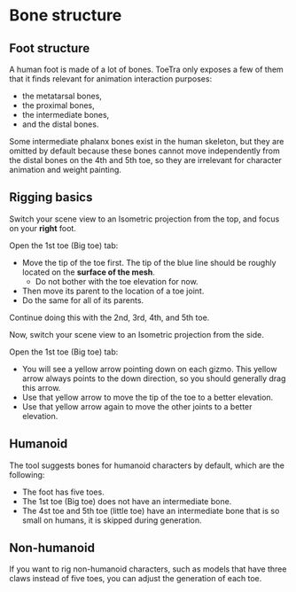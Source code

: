﻿---
sidebar_position: 2
unlisted: true
---

# Bone structure

## Foot structure

A human foot is made of a lot of bones. ToeTra only exposes a few of them that it finds relevant for animation interaction purposes:
- the metatarsal bones,
- the proximal bones,
- the intermediate bones,
- and the distal bones.

Some intermediate phalanx bones exist in the human skeleton, but they are omitted by default because these bones cannot move independently from the distal bones
on the 4th and 5th toe, so they are irrelevant for character animation and weight painting.

## Rigging basics

Switch your scene view to an Isometric projection from the top, and focus on your **right** foot.

Open the 1st toe (Big toe) tab:

- Move the tip of the toe first. The tip of the blue line should be roughly located on the **surface of the mesh**.
   - Do not bother with the toe elevation for now.
- Then move its parent to the location of a toe joint. 
- Do the same for all of its parents.

Continue doing this with the 2nd, 3rd, 4th, and 5th toe.

Now, switch your scene view to an Isometric projection from the side.

Open the 1st toe (Big toe) tab:

- You will see a yellow arrow pointing down on each gizmo. This yellow arrow always points to the down direction, so you should generally drag this arrow.
- Use that yellow arrow to move the tip of the toe to a better elevation.
- Use that yellow arrow again to move the other joints to a better elevation.

## Humanoid

The tool suggests bones for humanoid characters by default, which are the following:

- The foot has five toes.
- The 1st toe (Big toe) does not have an intermediate bone.
- The 4st toe and 5th toe (little toe) have an intermediate bone that is so small on humans, it is skipped during generation.

## Non-humanoid

If you want to rig non-humanoid characters, such as models that have three claws instead of five toes, you can adjust the generation of each toe.